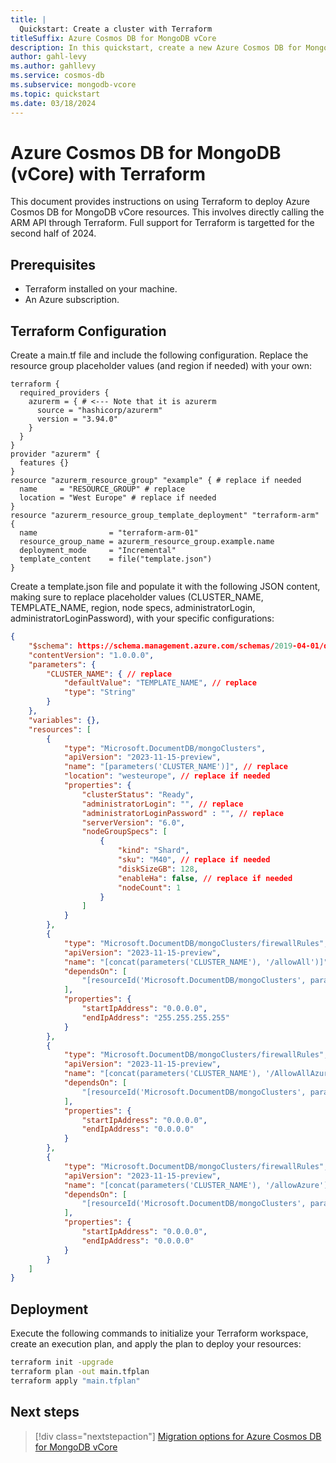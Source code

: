 ```yaml
---
title: |
  Quickstart: Create a cluster with Terraform
titleSuffix: Azure Cosmos DB for MongoDB vCore
description: In this quickstart, create a new Azure Cosmos DB for MongoDB vCore cluster to store databases, collections, and documents by using Terraform.
author: gahl-levy
ms.author: gahllevy
ms.service: cosmos-db
ms.subservice: mongodb-vcore
ms.topic: quickstart
ms.date: 03/18/2024
---
```


# Azure Cosmos DB for MongoDB (vCore) with Terraform
This document provides instructions on using Terraform to deploy Azure Cosmos DB for MongoDB vCore resources. This involves directly calling the ARM API through Terraform. Full support for Terraform is targetted for the second half of 2024.

## Prerequisites
- Terraform installed on your machine.
- An Azure subscription.

## Terraform Configuration
Create a main.tf file and include the following configuration. Replace the resource group placeholder values (and region if needed) with your own:

```hcl
terraform {
  required_providers {
    azurerm = { # <--- Note that it is azurerm
      source = "hashicorp/azurerm"
      version = "3.94.0"
    }
  }
}
provider "azurerm" {
  features {}
}
resource "azurerm_resource_group" "example" { # replace if needed
  name     = "RESOURCE_GROUP" # replace
  location = "West Europe" # replace if needed
}
resource "azurerm_resource_group_template_deployment" "terraform-arm" {
  name                = "terraform-arm-01"
  resource_group_name = azurerm_resource_group.example.name
  deployment_mode     = "Incremental"
  template_content    = file("template.json") 
}
```

Create a template.json file and populate it with the following JSON content, making sure to replace placeholder values (CLUSTER_NAME, TEMPLATE_NAME, region, node specs, administratorLogin, administratorLoginPassword), with your specific configurations:

```json
{
    "$schema": https://schema.management.azure.com/schemas/2019-04-01/deploymentTemplate.json#,
    "contentVersion": "1.0.0.0",
    "parameters": {
        "CLUSTER_NAME": { // replace
            "defaultValue": "TEMPLATE_NAME", // replace
            "type": "String"
        }
    },
    "variables": {},
    "resources": [
        {
            "type": "Microsoft.DocumentDB/mongoClusters",
            "apiVersion": "2023-11-15-preview",
            "name": "[parameters('CLUSTER_NAME')]", // replace
            "location": "westeurope", // replace if needed
            "properties": {
                "clusterStatus": "Ready",
                "administratorLogin": "", // replace
                "administratorLoginPassword" : "", // replace
                "serverVersion": "6.0",
                "nodeGroupSpecs": [
                    {
                        "kind": "Shard",
                        "sku": "M40", // replace if needed
                        "diskSizeGB": 128,
                        "enableHa": false, // replace if needed
                        "nodeCount": 1
                    }
                ]
            }
        },
        {
            "type": "Microsoft.DocumentDB/mongoClusters/firewallRules",
            "apiVersion": "2023-11-15-preview",
            "name": "[concat(parameters('CLUSTER_NAME'), '/allowAll')]", // replace
            "dependsOn": [
                "[resourceId('Microsoft.DocumentDB/mongoClusters', parameters('CLUSTER_NAME'))]" // replace
            ],
            "properties": {
                "startIpAddress": "0.0.0.0",
                "endIpAddress": "255.255.255.255"
            }
        },
        {
            "type": "Microsoft.DocumentDB/mongoClusters/firewallRules",
            "apiVersion": "2023-11-15-preview",
            "name": "[concat(parameters('CLUSTER_NAME'), '/AllowAllAzureServicesAndResourcesWithinAzureIps_2023-12-6_17-3-22')]", // replace
            "dependsOn": [
                "[resourceId('Microsoft.DocumentDB/mongoClusters', parameters('CLUSTER_NAME'))]" // replace
            ],
            "properties": {
                "startIpAddress": "0.0.0.0",
                "endIpAddress": "0.0.0.0"
            }
        },
        {
            "type": "Microsoft.DocumentDB/mongoClusters/firewallRules",
            "apiVersion": "2023-11-15-preview",
            "name": "[concat(parameters('CLUSTER_NAME'), '/allowAzure')]", // replace
            "dependsOn": [
                "[resourceId('Microsoft.DocumentDB/mongoClusters', parameters('CLUSTER_NAME'))]" // replace
            ],
            "properties": {
                "startIpAddress": "0.0.0.0",
                "endIpAddress": "0.0.0.0"
            }
        }
    ]
}
```

## Deployment
Execute the following commands to initialize your Terraform workspace, create an execution plan, and apply the plan to deploy your resources:

```bash
terraform init -upgrade
terraform plan -out main.tfplan
terraform apply "main.tfplan"
```


## Next steps

> [!div class="nextstepaction"]
> [Migration options for Azure Cosmos DB for MongoDB vCore](migration-options.md)
